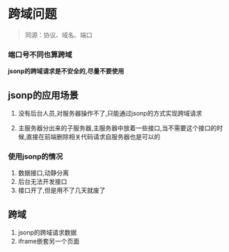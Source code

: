 # 跨域问题

> 同源：协议、域名、端口

### 端口号不同也算跨域

**jsonp的跨域请求是不安全的,尽量不要使用**

## jsonp的应用场景

1. 没有后台人员,对服务器操作不了,只能通过jsonp的方式实现跨域请求

2. 主服务器分出来的子服务器,主服务器中放着一些接口,当不需要这个接口的时候,直接在前端删除相关代码请求自服务器也是可以的

### 使用jsonp的情况

1. 数据接口,动静分离
2. 后台无法开发接口
3. 接口开了,但是用不了几天就废了

## 跨域

1. jsonp的跨域请求数据
2. iframe嵌套另一个页面



